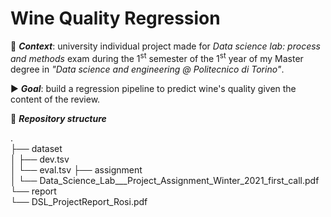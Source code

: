 # Wine Quality Regression
:date: ***Context***: university individual project made for *Data science lab: process and methods* exam during the 1<sup>st</sup> semester of the 1<sup>st</sup> year of my Master degree in *"Data science and engineering @ Politecnico di Torino"*.

:arrow_forward: ***Goal***: build a regression pipeline to predict wine's quality given the content of the review.


:file_folder: ***Repository structure***

.  
├── dataset  
│   ├── dev.tsv<br/>
│   └── eval.tsv
├── assignment<br/>
│   └── Data_Science_Lab___Project_Assignment_Winter_2021_first_call.pdf<br/>
└── report<br/>
    └── DSL_ProjectReport_Rosi.pdf<br/>

